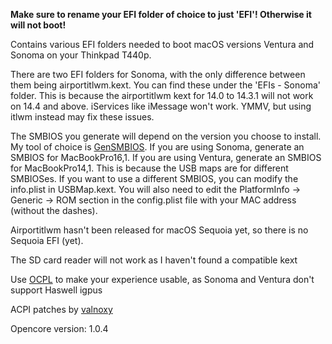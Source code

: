 **Make sure to rename your EFI folder of choice to just 'EFI'! Otherwise it will not boot!**

Contains various EFI folders needed to boot macOS versions Ventura and Sonoma on your Thinkpad T440p. 

There are two EFI folders for Sonoma, with the only difference between them being airportitlwm.kext. You can find these under the 'EFIs - Sonoma' folder. This is because the airportitlwm kext for 14.0 to 14.3.1 will not work on 14.4 and above. iServices like iMessage won't work. YMMV, but using itlwm instead may fix these issues.

The SMBIOS you generate will depend on the version you choose to install. My tool of choice is [GenSMBIOS](https://github.com/corpnewt/GenSMBIOS). If you are using Sonoma, generate an SMBIOS for MacBookPro16,1. If you are using Ventura, generate an SMBIOS for MacBookPro14,1. This is because the USB maps are for different SMBIOSes. If you want to use a different SMBIOS, you can modify the info.plist in USBMap.kext. You will also need to edit the PlatformInfo -> Generic -> ROM section in the config.plist file with your MAC address (without the dashes). 

Airportitlwm hasn't been released for macOS Sequoia yet, so there is no Sequoia EFI (yet).

The SD card reader will not work as I haven't found a compatible kext

Use [OCPL](https://github.com/dortania/OpenCore-Legacy-Patcher) to make your experience usable, as Sonoma and Ventura don't support Haswell igpus

ACPI patches by [valnoxy](https://github.com/valnoxy)

Opencore version: 1.0.4
